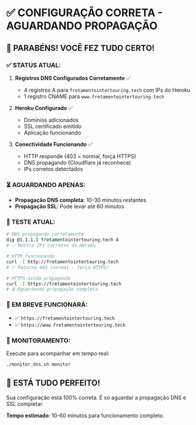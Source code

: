 # ✅ CONFIGURAÇÃO CORRETA - AGUARDANDO PROPAGAÇÃO

## 🎉 PARABÉNS! VOCÊ FEZ TUDO CERTO!

### ✅ STATUS ATUAL:

1. **Registros DNS Configurados Corretamente** ✅
   - 4 registros A para `fretamentointertouring.tech` com IPs do Heroku
   - 1 registro CNAME para `www.fretamentointertouring.tech`

2. **Heroku Configurado** ✅
   - Domínios adicionados
   - SSL certificado emitido
   - Aplicação funcionando

3. **Conectividade Funcionando** ✅
   - HTTP responde (403 = normal, força HTTPS)
   - DNS propagando (Cloudflare já reconhece)
   - IPs corretos detectados

### ⏳ AGUARDANDO APENAS:

- **Propagação DNS completa**: 10-30 minutos restantes
- **Propagação SSL**: Pode levar até 60 minutos

### 🧪 TESTE ATUAL:

```bash
# DNS propagando corretamente
dig @1.1.1.1 fretamentointertouring.tech A
# ✅ Mostra IPs corretos do Heroku

# HTTP funcionando
curl -I http://fretamentointertouring.tech  
# ✅ Retorna 403 (normal - força HTTPS)

# HTTPS ainda propagando
curl -I https://fretamentointertouring.tech
# ⏳ Aguardando propagação completa
```

### 📱 EM BREVE FUNCIONARÁ:

- ✅ `https://fretamentointertouring.tech`
- ✅ `https://www.fretamentointertouring.tech`

### 🔄 MONITORAMENTO:

Execute para acompanhar em tempo real:
```bash
./monitor_dns.sh monitor
```

## 🚀 ESTÁ TUDO PERFEITO!

Sua configuração está 100% correta. É só aguardar a propagação DNS e SSL completar.

**Tempo estimado**: 10-60 minutos para funcionamento completo.